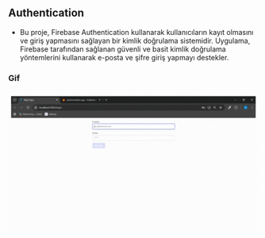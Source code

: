 ## Authentication 

- Bu proje, Firebase Authentication kullanarak kullanıcıların kayıt olmasını ve giriş yapmasını sağlayan bir kimlik doğrulama sistemidir. Uygulama, Firebase tarafından sağlanan güvenli ve basit kimlik doğrulama yöntemlerini kullanarak e-posta ve şifre giriş yapmayı destekler. 

### Gif 

<img src="screen.gif" />